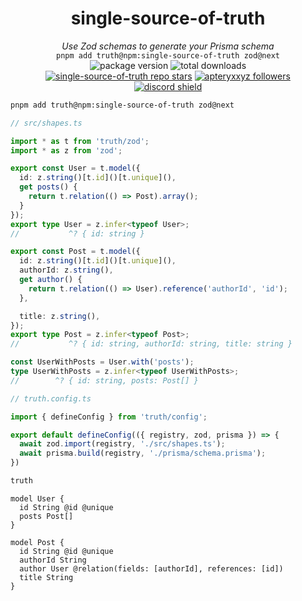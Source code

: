 <div align='center'>
  <h1><strong>single-source-of-truth</strong></h1>
  <i>Use Zod schemas to generate your Prisma schema</i><br>
  <code>pnpm add truth@npm:single-source-of-truth zod@next</code>
</div>

<div align='center'>
  <img alt='package version' src='https://img.shields.io/npm/v/single-source-of-truth?label=version'>
  <img alt='total downloads' src='https://img.shields.io/npm/dt/single-source-of-truth'>
  <br>
  <a href='https://github.com/apteryxxyz/single-source-of-truth'><img alt='single-source-of-truth repo stars' src='https://img.shields.io/github/stars/apteryxxyz/single-source-of-truth?style=social'></a>
  <a href='https://github.com/apteryxxyz'><img alt='apteryxxyz followers' src='https://img.shields.io/github/followers/apteryxxyz?style=social'></a>
  <a href='https://discord.gg/g5wz46CXNK'><img src='https://discordapp.com/api/guilds/829836158007115806/widget.png?style=shield' alt='discord shield'/></a>
</div>

```sh
pnpm add truth@npm:single-source-of-truth zod@next
```

```ts
// src/shapes.ts

import * as t from 'truth/zod';
import * as z from 'zod';

export const User = t.model({
  id: z.string()[t.id]()[t.unique](),
  get posts() {
    return t.relation(() => Post).array();
  }
});
export type User = z.infer<typeof User>;
//           ^? { id: string }

export const Post = t.model({
  id: z.string()[t.id]()[t.unique](),
  authorId: z.string(),
  get author() {
    return t.relation(() => User).reference('authorId', 'id');
  },

  title: z.string(),
});
export type Post = z.infer<typeof Post>;
//           ^? { id: string, authorId: string, title: string }

const UserWithPosts = User.with('posts');
type UserWithPosts = z.infer<typeof UserWithPosts>;
//        ^? { id: string, posts: Post[] }
```

```ts
// truth.config.ts

import { defineConfig } from 'truth/config';

export default defineConfig(({ registry, zod, prisma }) => {
  await zod.import(registry, './src/shapes.ts');
  await prisma.build(registry, './prisma/schema.prisma');
})
```

```sh
truth
```

```prisma
model User {
  id String @id @unique
  posts Post[]
}

model Post {
  id String @id @unique
  authorId String
  author User @relation(fields: [authorId], references: [id])
  title String
}
```

